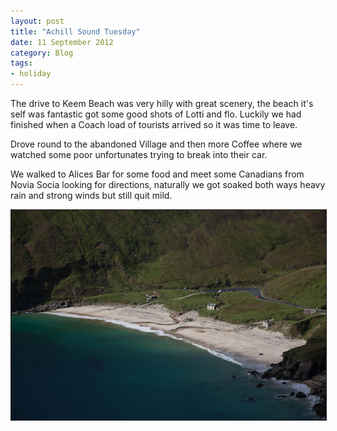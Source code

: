 ```yaml
---
layout: post
title: "Achill Sound Tuesday"
date: 11 September 2012
category: Blog
tags:
- holiday 
---
```


<p>The drive to Keem Beach was very hilly with great scenery, the beach it's self was fantastic got some good shots of Lotti and flo. Luckily we had finished when a Coach load of tourists arrived so it was time to leave.  </p>

<p>Drove round to the abandoned Village and then more Coffee where we watched some poor unfortunates trying to break into their car.</p>

<p> We walked to Alices Bar for some food and meet some Canadians from Novia Socia looking for directions, naturally we got soaked both ways heavy rain and strong winds but still quit mild.</p>

<div style="width:image width px; font-size:80%; text-align:center;" align="center"><img src="/images/2012/Achill%20Island%20sml/40D_6662.jpg " width="600px" border="1"/></div>

